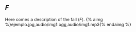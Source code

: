 ## *F*

Here comes a description of the fall (*F*).
{% aimg %}ejemplo.jpg,audio/img1.ogg,audio/img1.mp3{% endaimg %}